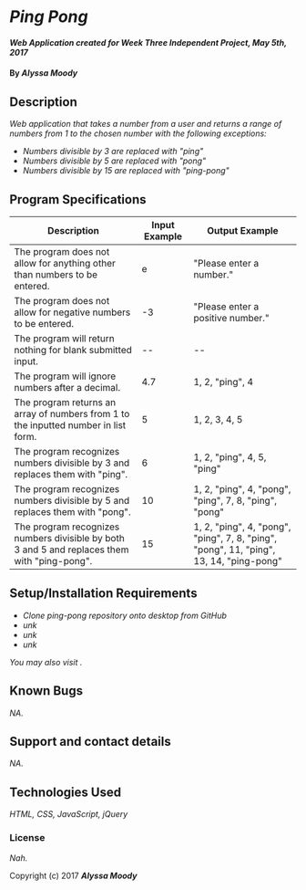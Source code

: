 # _Ping Pong_

#### _Web Application created for Week Three Independent Project, May 5th, 2017_

#### By _**Alyssa Moody**_

## Description

_Web application that takes a number from a user and returns a range of numbers from 1 to the chosen number with the following exceptions:_

* _Numbers divisible by 3 are replaced with "ping"_
* _Numbers divisible by 5 are replaced with "pong"_
* _Numbers divisible by 15 are replaced with "ping-pong"_

## Program Specifications

| Description  | Input Example | Output Example |
| ------------- | ------------- | ------------- |
| The program does not allow for anything other than numbers to be entered.  | e  | "Please enter a number."  |
| The program does not allow for negative numbers to be entered.  | -3  | "Please enter a positive number."  |
| The program will return nothing for blank submitted input.  | --  | --  |
| The program will ignore numbers after a decimal.  | 4.7  | 1, 2, "ping", 4  |
| The program returns an array of numbers from 1 to the inputted number in list form.  | 5  | 1, 2, 3, 4, 5  |
| The program recognizes numbers divisible by 3 and replaces them with "ping".  | 6  | 1, 2, "ping", 4, 5, "ping"  |
| The program recognizes numbers divisible by 5 and replaces them with "pong".  | 10  | 1, 2, "ping", 4, "pong", "ping", 7, 8, "ping", "pong"  |
| The program recognizes numbers divisible by both 3 and 5 and replaces them with "ping-pong".  | 15  | 1, 2, "ping", 4, "pong", "ping", 7, 8, "ping", "pong", 11, "ping", 13, 14, "ping-pong"  |


## Setup/Installation Requirements

* _Clone ping-pong repository onto desktop from GitHub_
* _unk_
* _unk_
* _unk_

_You may also visit ._


## Known Bugs

_NA._

## Support and contact details

_NA._

## Technologies Used

_HTML, CSS, JavaScript, jQuery_

### License

*Nah.*

Copyright (c) 2017 **_Alyssa Moody_**
